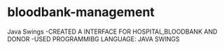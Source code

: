 # bloodbank-management
Java Swings
-CREATED A INTERFACE FOR HOSPITAL,BLOODBANK AND DONOR
-USED PROGRAMMIBG LANGUAGE: JAVA SWINGS
